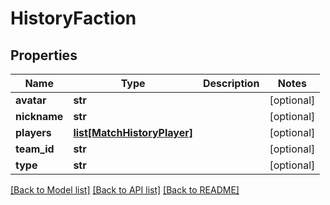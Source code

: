 # HistoryFaction

## Properties
Name | Type | Description | Notes
------------ | ------------- | ------------- | -------------
**avatar** | **str** |  | [optional] 
**nickname** | **str** |  | [optional] 
**players** | [**list[MatchHistoryPlayer]**](MatchHistoryPlayer.md) |  | [optional] 
**team_id** | **str** |  | [optional] 
**type** | **str** |  | [optional] 

[[Back to Model list]](../README.md#documentation-for-models) [[Back to API list]](../README.md#documentation-for-api-endpoints) [[Back to README]](../README.md)


